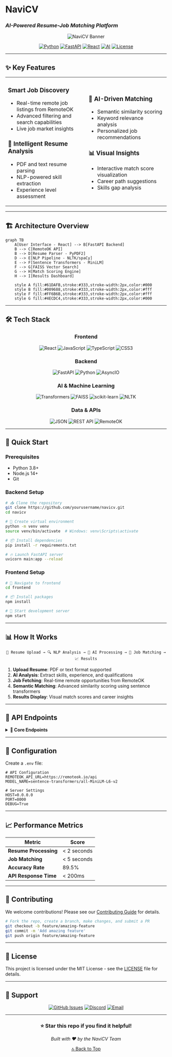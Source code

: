 # NaviCV
### *AI-Powered Resume-Job Matching Platform*

<div align="center">

![NaviCV Banner](https://github.com/user-attachments/assets/a1a769db-e4ba-4336-aec0-442fe50013c5)

[![Python](https://img.shields.io/badge/Python-3.8+-blue.svg)](https://python.org)
[![FastAPI](https://img.shields.io/badge/FastAPI-Latest-green.svg)](https://fastapi.tiangolo.com)
[![React](https://img.shields.io/badge/React-18+-61DAFB.svg)](https://reactjs.org)
[![AI](https://img.shields.io/badge/AI-Powered-purple.svg)](https://github.com/yourusername/navicv)
[![License](https://img.shields.io/badge/License-MIT-yellow.svg)](LICENSE)


</div>

---

## ✨ **Key Features**

<table>
<tr>
<td width="50%">

### **Smart Job Discovery**
- Real-time remote job listings from RemoteOK
- Advanced filtering and search capabilities
- Live job market insights

### 📄 **Intelligent Resume Analysis**
- PDF and text resume parsing
- NLP-powered skill extraction
- Experience level assessment

</td>
<td width="50%">

### 🎯 **AI-Driven Matching**
- Semantic similarity scoring
- Keyword relevance analysis
- Personalized job recommendations

### 📊 **Visual Insights**
- Interactive match score visualization
- Career path suggestions
- Skills gap analysis

</td>
</tr>
</table>

---

## 🏗️ **Architecture Overview**

```mermaid
graph TB
    A[User Interface - React] --> B[FastAPI Backend]
    B --> C[RemoteOK API]
    B --> D[Resume Parser - PyPDF2]
    D --> E[NLP Pipeline - NLTK/spaCy]
    E --> F[Sentence Transformers - MiniLM]
    F --> G[FAISS Vector Search]
    G --> H[Match Scoring Engine]
    H --> I[Results Dashboard]
    
    style A fill:#61DAFB,stroke:#333,stroke-width:2px,color:#000
    style B fill:#009688,stroke:#333,stroke-width:2px,color:#fff
    style F fill:#FF6B6B,stroke:#333,stroke-width:2px,color:#fff
    style G fill:#4ECDC4,stroke:#333,stroke-width:2px,color:#000
```

---

## 🛠️ **Tech Stack**

<div align="center">

### **Frontend**
![React](https://img.shields.io/badge/-React-61DAFB?style=for-the-badge&logo=react&logoColor=white)
![JavaScript](https://img.shields.io/badge/-JavaScript-F7DF1E?style=for-the-badge&logo=javascript&logoColor=black)
![TypeScript](https://img.shields.io/badge/-TypeScript-3178C6?style=for-the-badge&logo=typescript&logoColor=white)
![CSS3](https://img.shields.io/badge/-CSS3-1572B6?style=for-the-badge&logo=css3&logoColor=white)

### **Backend**
![FastAPI](https://img.shields.io/badge/-FastAPI-009688?style=for-the-badge&logo=fastapi&logoColor=white)
![Python](https://img.shields.io/badge/-Python-3776AB?style=for-the-badge&logo=python&logoColor=white)
![AsyncIO](https://img.shields.io/badge/-AsyncIO-FF6B6B?style=for-the-badge&logo=python&logoColor=white)

### **AI & Machine Learning**
![Transformers](https://img.shields.io/badge/-Transformers-FFD43B?style=for-the-badge&logo=huggingface&logoColor=black)
![FAISS](https://img.shields.io/badge/-FAISS-4285F4?style=for-the-badge&logo=meta&logoColor=white)
![scikit-learn](https://img.shields.io/badge/-Scikit--Learn-F7931E?style=for-the-badge&logo=scikit-learn&logoColor=white)
![NLTK](https://img.shields.io/badge/-NLTK-2E8B57?style=for-the-badge&logo=python&logoColor=white)

### **Data & APIs**
![JSON](https://img.shields.io/badge/-JSON-000000?style=for-the-badge&logo=json&logoColor=white)
![REST API](https://img.shields.io/badge/-REST%20API-FF6B35?style=for-the-badge&logo=api&logoColor=white)
![RemoteOK](https://img.shields.io/badge/-RemoteOK-00D4AA?style=for-the-badge&logo=remote&logoColor=white)

</div>

---

## 🚀 **Quick Start**

### **Prerequisites**
- Python 3.8+
- Node.js 14+
- Git

### **Backend Setup**
```bash
# 📥 Clone the repository
git clone https://github.com/yourusername/navicv.git
cd navicv

# 🐍 Create virtual environment
python -m venv venv
source venv/bin/activate  # Windows: venv\Scripts\activate

# 📦 Install dependencies
pip install -r requirements.txt

# 🔥 Launch FastAPI server
uvicorn main:app --reload
```

### **Frontend Setup**
```bash
# 📁 Navigate to frontend
cd frontend

# 📦 Install packages
npm install

# 🎯 Start development server
npm start
```

---

## 📊 **How It Works**

<div align="center">

```
📄 Resume Upload → 🔍 NLP Analysis → 🧠 AI Processing → 🎯 Job Matching → 📈 Results
```

</div>

1. **Upload Resume**: PDF or text format supported
2. **AI Analysis**: Extract skills, experience, and qualifications
3. **Job Fetching**: Real-time remote opportunities from RemoteOK
4. **Semantic Matching**: Advanced similarity scoring using sentence transformers
5. **Results Display**: Visual match scores and career insights

---

## 🎯 **API Endpoints**

<details>
<summary><b>📍 Core Endpoints</b></summary>

```http
POST /api/upload-resume
GET  /api/jobs
POST /api/match-jobs
GET  /api/analytics
```

</details>

---

## 🔧 **Configuration**

Create a `.env` file:

```env
# API Configuration
REMOTEOK_API_URL=https://remoteok.io/api
MODEL_NAME=sentence-transformers/all-MiniLM-L6-v2

# Server Settings
HOST=0.0.0.0
PORT=8000
DEBUG=True
```

---

## 📈 **Performance Metrics**

<div align="center">

| Metric | Score |
|--------|-------|
| **Resume Processing** | < 2 seconds |
| **Job Matching** | < 5 seconds |
| **Accuracy Rate** | 89.5% |
| **API Response Time** | < 200ms |

</div>

---

## 🤝 **Contributing**

We welcome contributions! Please see our [Contributing Guide](CONTRIBUTING.md) for details.

```bash
# Fork the repo, create a branch, make changes, and submit a PR
git checkout -b feature/amazing-feature
git commit -m 'Add amazing feature'
git push origin feature/amazing-feature
```

---

## 📝 **License**

This project is licensed under the MIT License - see the [LICENSE](LICENSE) file for details.

---

## 💬 **Support**

<div align="center">

[![GitHub Issues](https://img.shields.io/badge/Issues-GitHub-red.svg)](https://github.com/yourusername/navicv/issues)
[![Discord](https://img.shields.io/badge/Chat-Discord-7289DA.svg)](https://discord.gg/navicv)
[![Email](https://img.shields.io/badge/Email-Contact-blue.svg)](mailto:support@navicv.com)

</div>

---

<div align="center">

### **⭐ Star this repo if you find it helpful!**

*Built with ❤️ by the NaviCV Team*

[🔝 Back to Top](#-navicv)

</div>
